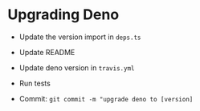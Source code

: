 # Upgrading Deno

* Update the version import in `deps.ts`

* Update README

* Update deno version in `travis.yml`

* Run tests

* Commit: `git commit -m "upgrade deno to [version]`